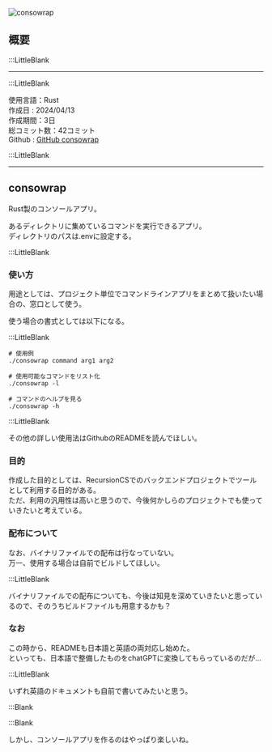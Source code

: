 
![consowrap](/pages/Products/page/consowrap/img/consowrap.jpg)  

## 概要  

:::LittleBlank  

---    

:::LittleBlank  

使用言語：Rust    
作成日 : 2024/04/13    
作成期間：3日    
総コミット数：42コミット    
Github : [GitHub consowrap](https://github.com/kip2/consowrap)    

:::LittleBlank  

---    

## consowrap    

Rust製のコンソールアプリ。    

あるディレクトリに集めているコマンドを実行できるアプリ。  
ディレクトリのパスは.envに設定する。  

:::LittleBlank  

### 使い方  

用途としては、プロジェクト単位でコマンドラインアプリをまとめて扱いたい場合の、窓口として使う。    

使う場合の書式としては以下になる。    

:::LittleBlank  

```shell    
# 使用例    
./consowrap command arg1 arg2    

# 使用可能なコマンドをリスト化    
./consowrap -l    

# コマンドのヘルプを見る    
./consowrap -h    
```    

:::LittleBlank  

その他の詳しい使用法はGithubのREADMEを読んでほしい。  

### 目的  

作成した目的としては、RecursionCSでのバックエンドプロジェクトでツールとして利用する目的がある。    
ただ、利用の汎用性は高いと思うので、今後何かしらのプロジェクトでも使っていきたいと考えている。    

### 配布について  

なお、バイナリファイルでの配布は行なっていない。    
万一、使用する場合は自前でビルドしてほしい。  

:::LittleBlank  

バイナリファイルでの配布についても、今後は知見を深めていきたいと思っているので、そのうちビルドファイルも用意するかも？  

### なお  

この時から、READMEも日本語と英語の両対応し始めた。    
といっても、日本語で整備したものをchatGPTに変換してもらっているのだが...  

:::LittleBlank  

いずれ英語のドキュメントも自前で書いてみたいと思う。  


:::Blank  


:::Blank  

しかし、コンソールアプリを作るのはやっぱり楽しいね。    

